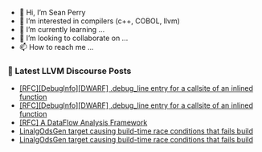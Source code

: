 - 👋 Hi, I’m Sean Perry
- 👀 I’m interested in compilers (c++, COBOL, llvm)
- 🌱 I’m currently learning ...
- 💞️ I’m looking to collaborate on ...
- 📫 How to reach me ...

<!---
s66perry/s66perry is a ✨ special ✨ repository because its `README.md` (this file) appears on your GitHub profile.
You can click the Preview link to take a look at your changes.
--->
### 📕 Latest LLVM Discourse Posts

<!-- DISCOURSE-LLVM:START -->
- [[RFC][DebugInfo][DWARF] .debug_line entry for a callsite of an inlined function](https://discourse.llvm.org/t/rfc-debuginfo-dwarf-debug-line-entry-for-a-callsite-of-an-inlined-function/62984#post_11)
- [[RFC][DebugInfo][DWARF] .debug_line entry for a callsite of an inlined function](https://discourse.llvm.org/t/rfc-debuginfo-dwarf-debug-line-entry-for-a-callsite-of-an-inlined-function/62984#post_10)
- [[RFC] A DataFlow Analysis Framework](https://discourse.llvm.org/t/rfc-a-dataflow-analysis-framework/63340?page=2#post_23)
- [LinalgOdsGen target causing build-time race conditions that fails build](https://discourse.llvm.org/t/linalgodsgen-target-causing-build-time-race-conditions-that-fails-build/63334#post_15)
- [LinalgOdsGen target causing build-time race conditions that fails build](https://discourse.llvm.org/t/linalgodsgen-target-causing-build-time-race-conditions-that-fails-build/63334#post_14)
<!-- DISCOURSE-LLVM:END -->
